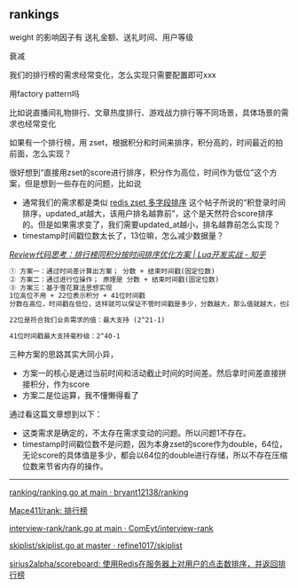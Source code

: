 ## rankings


weight 的影响因子有 送礼金额、送礼时间、用户等级

衰减

我们的排行榜的需求经常变化，怎么实现只需要配置即可xxx

用factory pattern吗


比如说直播间礼物排行、文章热度排行、游戏战力排行等不同场景，具体场景的需求也经常变化

如果有一个排行榜，用 zset，根据积分和时间来排序，积分高的，时间最近的拍前面，怎么实现？

很好想到“直接用zset的score进行排序，积分作为高位，时间作为低位”这个方案，但是想到一些存在的问题，比如说

- 通常我们的需求都是类似 [redis zset 多字段排序](https://blog.51cto.com/u_16213628/7599769) 这个帖子所说的“积登录时间排序，updated_at越大，该用户排名越靠前”，这个是天然符合score排序的。但是如果需求变了，我们需要updated_at越小，排名越靠前怎么实现？
- timestamp时间戳位数太长了，13位嘛，怎么减少数据量？


*[Review代码思考：排行榜同积分按时间排序优化方案 | Lua开发实战 - 知乎](https://zhuanlan.zhihu.com/p/380545260)*

```markdown
① 方案一：通过时间差计算出方案； 分数 + 结束时间戳(固定位数)
② 方案二：通过进行位操作； 原理是 分数 + 结束时间戳(固定位数)
③ 方案三：基于雪花算法思想实现
1位高位不用 + 22位表示积分 + 41位时间戳
分数在高位，时间戳在低位，这样就可以保证不管时间戳是多少，分数越大，那么值就越大，也就符合我们需求

22位是符合我们业务需求的值：最大支持 (2^21-1)

41位时间戳最大支持毫秒级：2^40-1
```

三种方案的思路其实大同小异，

- 方案一的核心是通过当前时间和活动截止时间的时间差。然后拿时间差直接拼接积分，作为score
- 方案二是位运算，我不懂懒得看了

通过看这篇文章想到以下：

- 这类需求是确定的，不太存在需求变动的问题。所以问题1不存在。
- timestamp时间戳位数不是问题，因为本身zset的score作为double，64位，无论score的具体值是多少，都会以64位的double进行存储，所以不存在压缩位数来节省内存的操作。


---


[ranking/ranking.go at main · bryant12138/ranking](https://github.com/bryant12138/ranking/blob/main/ranking.go)

[Mace411/rank: 排行榜](https://github.com/Mace411/rank)

[interview-rank/rank.go at main · ComEyt/interview-rank](https://github.com/ComEyt/interview-rank/blob/main/rank.go)

[skiplist/skiplist.go at master · refine1017/skiplist](https://github.com/refine1017/skiplist/blob/master/skiplist.go)

[sirius2alpha/scoreboard: 使用Redis在服务器上对用户的点击数排序，并返回排行榜](https://github.com/sirius2alpha/scoreboard)

